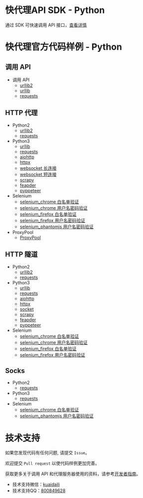 # 快代理API SDK - Python
通过 SDK 可快速调用 API 接口，[查看详情](https://github.com/kuaidaili/python-sdk/tree/master/api-sdk)

# 快代理官方代码样例 - Python

## 调用 API
* 调用 API
    * [urllib2](./examples/api/py2_urllib2.py)
    * [urllib](./examples/api/py3_urllib.py)
    * [requests](./examples/api/py3_requests.py)

## HTTP 代理
* Python2
    * [urllib2](./examples/http_proxy/py2_urllib2.py)
    * [requests](./examples/http_proxy/py2_requests.py)
* Python3
    * [urllib](./examples/http_proxy/py3_urllib.py)
    * [requests](./examples/http_proxy/py3_requests.py)
    * [aiohttp](./examples/http_proxy/py3_aiohttp.py)
    * [httpx](./examples/http_proxy/py3_httpx.py)
    * [websocket 长连接](./examples/http_proxy/py3_websocket.py)
    * [websocket 短连接](./examples/http_proxy/py3_websocket_short.py)
    * [scrapy](./examples/http_proxy/py3_scrapy)
    * [feapder](./examples/http_proxy/py3_feapder.py)
    * [pyppeteer](./examples/http_proxy/py3_pyppeteer.py)
* Selenium
    * [selenium_chrome    白名单验证](./examples/http_proxy/selenium_chrome_whitelist.py)
    * [selenium_chrome    用户名密码验证](./examples/http_proxy/selenium_chrome_username_password.py)
    * [selenium_firefox   白名单验证](./examples/http_proxy/selenium_firefox_whitelist.py)
    * [selenium_firefox   用户名密码验证](./examples/http_proxy/selenium_firefox_username_password.py)
    * [selenium_phantomjs 用户名密码验证](./examples/http_proxy/phantomjs_demo.py)
* ProxyPool
    * [ProxyPool](./examples/http_proxy/proxy_pool.py)

## HTTP 隧道

* Python2
    * [urllib2](./examples/http_proxy_tunnel/py2_urllib2.py)
    * [requests](./examples/http_proxy_tunnel/py2_requests.py)
* Python3
    * [urllib](./examples/http_proxy_tunnel/py3_urllib.py)
    * [requests](./examples/http_proxy_tunnel/py3_requests.py)
    * [aiohttp](./examples/http_proxy_tunnel/py3_aiohttp.py)
    * [httpx](./examples/http_proxy_tunnel/py3_httpx.py)
    * [socket](./examples/http_proxy_tunnel/py3_socket.py)
    * [scrapy](./examples/http_proxy_tunnel/py3_scrapy)
    * [feapder](./examples/http_proxy_tunnel/py3_feapder.py)
    * [pyppeteer](./examples/http_proxy_tunnel/py3_pyppeteer.py)
* Selenium
    * [selenium_chrome  白名单验证](./examples/http_proxy_tunnel/selenium_chrome_whitelist.py)
    * [selenium_chrome  用户名密码验证](./examples/http_proxy_tunnel/selenium_chrome_username_password.py)
    * [selenium_firefox 白名单验证](./examples/http_proxy_tunnel/selenium_firefox_whitelist.py)
    * [selenium_firefox 用户名密码验证](./examples/http_proxy_tunnel/selenium_firefox_username_password.py)

## Socks
* Python2
    * [requests](./examples/socks_proxy/py2_requests.py)
* Python3
    * [requests](./examples/socks_proxy/py3_requests.py)
* Selenium
    * [selenium_chrome 白名单验证](./examples/socks_proxy/selenium_chrome_whitelist.py)
    * [selenium_phantomjs 用户名密码验证](./examples/socks_proxy/phantomjs_demo.py)


# 技术支持

如果您发现代码有任何问题, 请提交 `Issue`。

欢迎提交 `Pull request` 以使代码样例更加完善。

获取更多关于调用 API 和代理服务器使用的资料，请参考[开发者指南](https://help.kuaidaili.com/dev/api/)。

* 技术支持微信：<a href="https://img.kuaidaili.com/img/service_wx.jpg">kuaidaili</a>
* 技术支持QQ：<a href="http://q.url.cn/CDksXo?_type=wpa&qidian=true">800849628</a>
